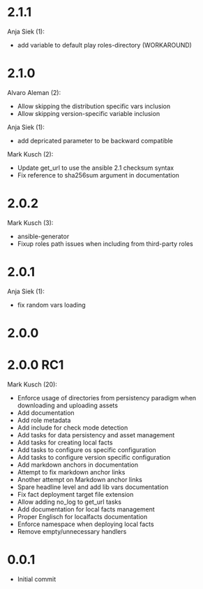 # 2.1.1
Anja Siek (1):

* add variable to default play roles-directory (WORKAROUND)

# 2.1.0

Alvaro Aleman (2):

* Allow skipping the distribution specific vars inclusion
* Allow skipping version-specific variable inclusion

Anja Siek (1):

* add depricated parameter to be backward compatible

Mark Kusch (2):

* Update get\_url to use the ansible 2.1 checksum syntax
* Fix reference to sha256sum argument in documentation

# 2.0.2

Mark Kusch (3):
* ansible-generator
* Fixup roles path issues when including from third-party roles

# 2.0.1

Anja Siek (1):

* fix random vars loading

# 2.0.0

# 2.0.0 RC1

Mark Kusch (20):

* Enforce usage of directories from persistency paradigm when downloading and uploading assets
* Add documentation
* Add role metadata
* Add include for check mode detection
* Add tasks for data persistency and asset management
* Add tasks for creating local facts
* Add tasks to configure os specific configuration
* Add tasks to configure version specific configuration
* Add markdown anchors in documentation
* Attempt to fix markdown anchor links
* Another attempt on Markdown anchor links
* Spare headline level and add lib vars documentation
* Fix fact deployment target file extension
* Allow adding no\_log to get\_url tasks
* Add documentation for local facts management
* Proper Englisch for localfacts documentation
* Enforce namespace when deploying local facts
* Remove empty/unnecessary handlers

# 0.0.1

* Initial commit


<!-- vim: set nofen ts=4 sw=4 et: -->
